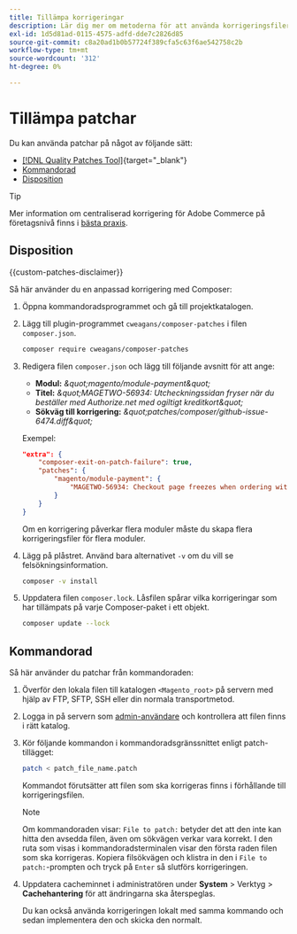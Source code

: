```yaml
---
title: Tillämpa korrigeringar
description: Lär dig mer om metoderna för att använda korrigeringsfiler i ett Adobe Commerce-projekt.
exl-id: 1d5d81ad-0115-4575-adfd-dde7c2826d85
source-git-commit: c8a20ad1b0b57724f389cfa5c63f6ae542758c2b
workflow-type: tm+mt
source-wordcount: '312'
ht-degree: 0%

---
```


# Tillämpa patchar

Du kan använda patchar på något av följande sätt:

- [[!DNL Quality Patches Tool]](https://experienceleague.adobe.com/tools/commerce-quality-patches/index.html?lang=sv-SE){target="_blank"}
- [Kommandorad](../patches/apply.md#command-line)
- [Disposition](../patches/apply.md#composer)


>[!TIP]
>
>Mer information om centraliserad korrigering för Adobe Commerce på företagsnivå finns i [bästa praxis](../../implementation-playbook/best-practices/maintenance/patching-at-scale.md).

## Disposition

{{custom-patches-disclaimer}}

Så här använder du en anpassad korrigering med Composer:

1. Öppna kommandoradsprogrammet och gå till projektkatalogen.
1. Lägg till plugin-programmet `cweagans/composer-patches` i filen `composer.json`.

   ```bash
   composer require cweagans/composer-patches
   ```

1. Redigera filen `composer.json` och lägg till följande avsnitt för att ange:
   - **Modul:** *\&quot;magento/module-payment\&quot;*
   - **Titel:** *\&quot;MAGETWO-56934: Utcheckningssidan fryser när du beställer med Authorize.net med ogiltigt kreditkort\&quot;*
   - **Sökväg till korrigering:** *\&quot;patches/composer/github-issue-6474.diff\&quot;*

   Exempel:

   ```json
   "extra": {
       "composer-exit-on-patch-failure": true,
       "patches": {
           "magento/module-payment": {
               "MAGETWO-56934: Checkout page freezes when ordering with Authorize.net with invalid credit card": "patches/composer/github-issue-6474.diff"
           }
       }
   }
   ```

   Om en korrigering påverkar flera moduler måste du skapa flera korrigeringsfiler för flera moduler.

1. Lägg på plåstret. Använd bara alternativet `-v` om du vill se felsökningsinformation.

   ```bash
   composer -v install
   ```

1. Uppdatera filen `composer.lock`. Låsfilen spårar vilka korrigeringar som har tillämpats på varje Composer-paket i ett objekt.

   ```bash
   composer update --lock
   ```

## Kommandorad

Så här använder du patchar från kommandoraden:

1. Överför den lokala filen till katalogen `<Magento_root>` på servern med hjälp av FTP, SFTP, SSH eller din normala transportmetod.
1. Logga in på servern som [admin-användare](../../configuration/cli/config-cli.md#prerequisites) och kontrollera att filen finns i rätt katalog.
1. Kör följande kommandon i kommandoradsgränssnittet enligt patch-tillägget:

   ```bash
   patch < patch_file_name.patch
   ```

   Kommandot förutsätter att filen som ska korrigeras finns i förhållande till korrigeringsfilen.

   >[!NOTE]
   >
   >Om kommandoraden visar: `File to patch:` betyder det att den inte kan hitta den avsedda filen, även om sökvägen verkar vara korrekt. I den ruta som visas i kommandoradsterminalen visar den första raden filen som ska korrigeras. Kopiera filsökvägen och klistra in den i `File to patch:`-prompten och tryck på `Enter` så slutförs korrigeringen.

1. Uppdatera cacheminnet i administratören under **System** > Verktyg > **Cachehantering** för att ändringarna ska återspeglas.

   Du kan också använda korrigeringen lokalt med samma kommando och sedan implementera den och skicka den normalt.

